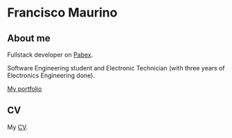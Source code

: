 # Francisco Maurino

## About me
Fullstack developer on [Pabex](https://www.pabex.com.ar).

Software Engineering student and Electronic Technician (with three years of Electronics Engineering done).

[My portfolio](https://jfmaurino.com.ar)

## CV
My [CV](https://laikos-space.nyc3.digitaloceanspaces.com/CV_FranciscoMaurino_v3.pdf).
